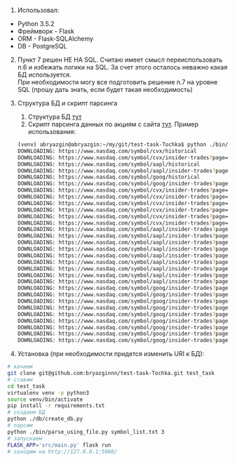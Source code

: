 1. Использовал:
 * Python 3.5.2
 * Фреймворк - Flask
 * ORM - Flask-SQLAlchemy
 * DB - PostgreSQL
 
2. Пункт 7 решен НЕ НА SQL. 
Считаю имеет смысл переиспользовать п.6 и 
избежать логики на SQL. За счет этого осталось неважно 
какая БД используется.  
При необходимости могу все подготовить решение п.7 на уровне SQL 
(прошу дать знать, если будет такая необходимость)

3. Структура БД и скрипт парсинга
    1. Структура БД [тут](https://github.com/bryazginnn/test-task-Tochka/blob/master/src/database/models.py)
    1. Скрипт парсинга данных по акциям с сайта [тут](https://github.com/bryazginnn/test-task-Tochka/blob/master/bin/parse_using_file.py). Пример использования:
    
    ```bash
    (venv) abryazgin@abryazgin:~/my/git/test-task-Tochka$ python ./bin/parse_using_file.py symbol_list.txt 3
    DOWNLOADING: https://www.nasdaq.com/symbol/cvx/historical
    DOWNLOADING: https://www.nasdaq.com/symbol/cvx/insider-trades?page=1
    DOWNLOADING: https://www.nasdaq.com/symbol/aapl/historical
    DOWNLOADING: https://www.nasdaq.com/symbol/aapl/insider-trades?page=1
    DOWNLOADING: https://www.nasdaq.com/symbol/goog/historical
    DOWNLOADING: https://www.nasdaq.com/symbol/goog/insider-trades?page=1
    DOWNLOADING: https://www.nasdaq.com/symbol/cvx/insider-trades?page=2
    DOWNLOADING: https://www.nasdaq.com/symbol/cvx/insider-trades?page=3
    DOWNLOADING: https://www.nasdaq.com/symbol/cvx/insider-trades?page=4
    DOWNLOADING: https://www.nasdaq.com/symbol/cvx/insider-trades?page=7
    DOWNLOADING: https://www.nasdaq.com/symbol/cvx/insider-trades?page=6
    DOWNLOADING: https://www.nasdaq.com/symbol/cvx/insider-trades?page=5
    DOWNLOADING: https://www.nasdaq.com/symbol/aapl/insider-trades?page=2
    DOWNLOADING: https://www.nasdaq.com/symbol/aapl/insider-trades?page=3
    DOWNLOADING: https://www.nasdaq.com/symbol/aapl/insider-trades?page=5
    DOWNLOADING: https://www.nasdaq.com/symbol/aapl/insider-trades?page=7
    DOWNLOADING: https://www.nasdaq.com/symbol/aapl/insider-trades?page=9
    DOWNLOADING: https://www.nasdaq.com/symbol/aapl/insider-trades?page=4
    DOWNLOADING: https://www.nasdaq.com/symbol/aapl/insider-trades?page=6
    DOWNLOADING: https://www.nasdaq.com/symbol/aapl/insider-trades?page=10
    DOWNLOADING: https://www.nasdaq.com/symbol/aapl/insider-trades?page=8
    DOWNLOADING: https://www.nasdaq.com/symbol/goog/insider-trades?page=2
    DOWNLOADING: https://www.nasdaq.com/symbol/goog/insider-trades?page=3
    DOWNLOADING: https://www.nasdaq.com/symbol/goog/insider-trades?page=5
    DOWNLOADING: https://www.nasdaq.com/symbol/goog/insider-trades?page=7
    DOWNLOADING: https://www.nasdaq.com/symbol/goog/insider-trades?page=6
    DOWNLOADING: https://www.nasdaq.com/symbol/goog/insider-trades?page=4
    DOWNLOADING: https://www.nasdaq.com/symbol/goog/insider-trades?page=8
    DOWNLOADING: https://www.nasdaq.com/symbol/goog/insider-trades?page=9
    DOWNLOADING: https://www.nasdaq.com/symbol/goog/insider-trades?page=10
    ```
4. Установка (при необходимости придется изменить URI к БД):
```bash
# качаем
git clone git@github.com:bryazginnn/test-task-Tochka.git test_task
# ставим
cd test_task
virtualenv venv -p python3
source venv/bin/activate
pip install -r requirements.txt
# создаем БД
python ./db/create_db.py
# парсим
python ./bin/parse_using_file.py symbol_list.txt 3
# запускаем
FLASK_APP='src/main.py' flask run
# заходим на http://127.0.0.1:5000/
```
